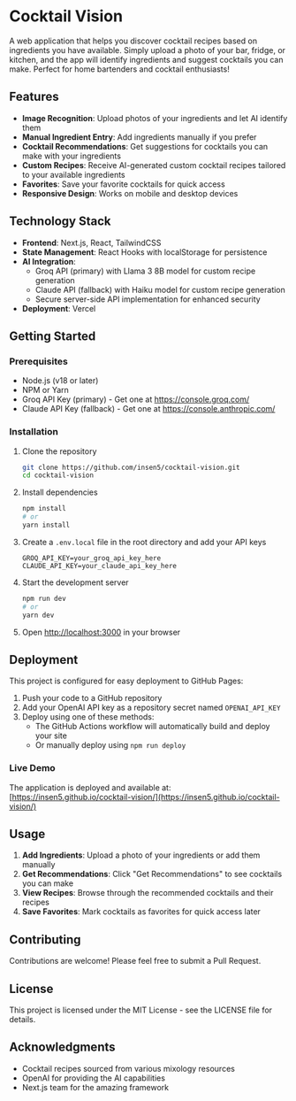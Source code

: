 # Cocktail Vision

A web application that helps you discover cocktail recipes based on ingredients you have available. Simply upload a photo of your bar, fridge, or kitchen, and the app will identify ingredients and suggest cocktails you can make. Perfect for home bartenders and cocktail enthusiasts!

## Features

- **Image Recognition**: Upload photos of your ingredients and let AI identify them
- **Manual Ingredient Entry**: Add ingredients manually if you prefer
- **Cocktail Recommendations**: Get suggestions for cocktails you can make with your ingredients
- **Custom Recipes**: Receive AI-generated custom cocktail recipes tailored to your available ingredients
- **Favorites**: Save your favorite cocktails for quick access
- **Responsive Design**: Works on mobile and desktop devices

## Technology Stack

- **Frontend**: Next.js, React, TailwindCSS
- **State Management**: React Hooks with localStorage for persistence
- **AI Integration**: 
  - Groq API (primary) with Llama 3 8B model for custom recipe generation
  - Claude API (fallback) with Haiku model for custom recipe generation
  - Secure server-side API implementation for enhanced security
- **Deployment**: Vercel

## Getting Started

### Prerequisites

- Node.js (v18 or later)
- NPM or Yarn
- Groq API Key (primary) - Get one at https://console.groq.com/
- Claude API Key (fallback) - Get one at https://console.anthropic.com/

### Installation

1. Clone the repository
   ```bash
   git clone https://github.com/insen5/cocktail-vision.git
   cd cocktail-vision
   ```

2. Install dependencies
   ```bash
   npm install
   # or
   yarn install
   ```

3. Create a `.env.local` file in the root directory and add your API keys
   ```
   GROQ_API_KEY=your_groq_api_key_here
   CLAUDE_API_KEY=your_claude_api_key_here
   ```

4. Start the development server
   ```bash
   npm run dev
   # or
   yarn dev
   ```

5. Open [http://localhost:3000](http://localhost:3000) in your browser

## Deployment

This project is configured for easy deployment to GitHub Pages:

1. Push your code to a GitHub repository
2. Add your OpenAI API key as a repository secret named `OPENAI_API_KEY`
3. Deploy using one of these methods:
   - The GitHub Actions workflow will automatically build and deploy your site
   - Or manually deploy using `npm run deploy`

### Live Demo

The application is deployed and available at: [https://insen5.github.io/cocktail-vision/](https://insen5.github.io/cocktail-vision/)

## Usage

1. **Add Ingredients**: Upload a photo of your ingredients or add them manually
2. **Get Recommendations**: Click "Get Recommendations" to see cocktails you can make
3. **View Recipes**: Browse through the recommended cocktails and their recipes
4. **Save Favorites**: Mark cocktails as favorites for quick access later

## Contributing

Contributions are welcome! Please feel free to submit a Pull Request.

## License

This project is licensed under the MIT License - see the LICENSE file for details.

## Acknowledgments

- Cocktail recipes sourced from various mixology resources
- OpenAI for providing the AI capabilities
- Next.js team for the amazing framework